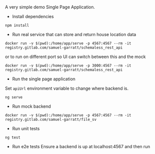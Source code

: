 A very simple demo Single Page Application. 

* Install dependencies

```
npm install
```

* Run real service that can store and return house location data

```
docker run -v $(pwd):/home/app/serve -p 4567:4567 --rm -it registry.gitlab.com/samuel-garratt/schemaless_rest_api
```

or to run on different port so UI can switch between this and the mock

```
docker run -v $(pwd):/home/app/serve -p 3000:4567 --rm -it registry.gitlab.com/samuel-garratt/schemaless_rest_api
```

* Run the single page application

Set `apiUrl` environment variable to change where backend is. 

```
ng serve
```

* Run mock backend 

```
docker run -v $(pwd):/home/app/serve -p 4567:4567 --rm -it registry.gitlab.com/samuel-garratt/file_sv
```

* Run unit tests

```
ng test
```

* Run e2e tests
Ensure a backend is up at localhost:4567 and then run

```

```
